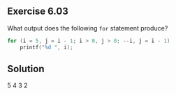 ## Exercise 6.03

What output does the following `for` statement produce?

```c
for (i = 5, j = i - 1; i > 0, j > 0; --i, j = i - 1)
    printf("%d ", i);
```

## Solution

5 4 3 2

